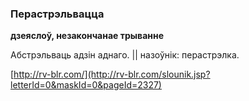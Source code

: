 ### Перастрэльвацца
**дзеяслоў, незакончанае трыванне**

Абстрэльваць адзін аднаго. || назоўнік: перастрэлка.

<a rel="author">[http://rv-blr.com/](http://rv-blr.com/slounik.jsp?letterId=0&maskId=0&pageId=2327)</a>
